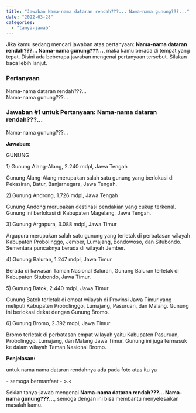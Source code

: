 ```yaml
---
title: "Jawaban Nama-nama dataran rendah???... Nama-nama gunung???..."
date: "2022-03-28"
categories: 
  - "tanya-jawab"
---
```


Jika kamu sedang mencari jawaban atas pertanyaan: **Nama-nama dataran rendah???... Nama-nama gunung???...**, maka kamu berada di tempat yang tepat. Disini ada beberapa jawaban mengenai pertanyaan tersebut. Silakan baca lebih lanjut.

### Pertanyaan

Nama-nama dataran rendah???...  
Nama-nama gunung???...

### Jawaban #1 untuk Pertanyaan: Nama-nama dataran rendah???...  
Nama-nama gunung???...

**Jawaban:**

GUNUNG

1).Gunung Alang-Alang, 2.240 mdpl, Jawa Tengah

Gunung Alang-Alang merupakan salah satu gunung yang berlokasi di Pekasiran, Batur, Banjarnegara, Jawa Tengah.

2).Gunung Androng, 1.726 mdpl, Jawa Tengah

Gunung Andong merupakan destinasi pendakian yang cukup terkenal. Gunung ini berlokasi di Kabupaten Magelang, Jawa Tengah.

3).Gunung Argapura, 3.088 mdpl, Jawa Timur

Argapura merupakan salah satu gunung yang terletak di perbatasan wilayah Kabupaten Probolinggo, Jember, Lumajang, Bondowoso, dan Situbondo. Sementara puncaknya berada di wilayah Jember.

4).Gunung Baluran, 1.247 mdpl, Jawa Timur

Berada di kawasan Taman Nasional Baluran, Gunung Baluran terletak di Kabupaten Situbondo, Jawa Timur.

5).Gunung Batok, 2.440 mdpl, Jawa Timur

Gunung Batok terletak di empat wilayah di Provinsi Jawa Timur yang meliputi Kabupaten Probolinggo, Lumajang, Pasuruan, dan Malang. Gunung ini berlokasi dekat dengan Gunung Bromo.

6).Gunung Bromo, 2.392 mdpl, Jawa Timur

Bromo terletak di perbatasan empat wilayah yaitu Kabupaten Pasuruan, Probolinggo, Lumajang, dan Malang Jawa Timur. Gunung ini juga termasuk ke dalam wilayah Taman Nasional Bromo.

**Penjelasan:**

untuk nama nama dataran rendahnya ada pada foto atas itu ya

\- semoga bermanfaat - >.<

Sekian tanya-jawab mengenai **Nama-nama dataran rendah???... Nama-nama gunung???...**, semoga dengan ini bisa membantu menyelesaikan masalah kamu.
